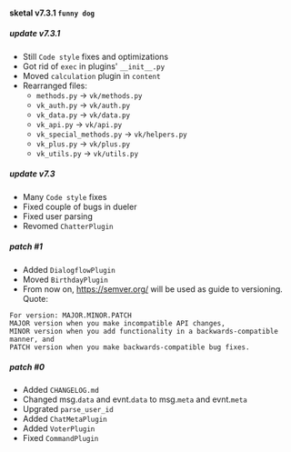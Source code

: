 #### sketal v7.3.1 `funny dog`
##### update v7.3.1
- Still `Code style` fixes and optimizations
- Got rid of `exec` in plugins' `__init__.py`
- Moved `calculation` plugin in `content`
- Rearranged files:
  - `methods.py` -> `vk/methods.py`
  - `vk_auth.py` -> `vk/auth.py`
  - `vk_data.py` -> `vk/data.py`
  - `vk_api.py` -> `vk/api.py`
  - `vk_special_methods.py` -> `vk/helpers.py`
  - `vk_plus.py` -> `vk/plus.py`
  - `vk_utils.py` -> `vk/utils.py`

##### update v7.3
- Many `Code style` fixes
- Fixed couple of bugs in dueler
- Fixed user parsing
- Revomed `ChatterPlugin`

##### patch #1
- Added `DialogflowPlugin`
- Moved `BirthdayPlugin`
- From now on, https://semver.org/ will be used as guide to versioning. Quote:
```
For version: MAJOR.MINOR.PATCH
MAJOR version when you make incompatible API changes,
MINOR version when you add functionality in a backwards-compatible manner, and
PATCH version when you make backwards-compatible bug fixes.
```

##### patch #0
- Added `CHANGELOG.md`
- Changed msg.`data` and evnt.`data` to msg.`meta` and evnt.`meta`
- Upgrated `parse_user_id`
- Added `ChatMetaPlugin`
- Added `VoterPlugin`
- Fixed `CommandPlugin`
